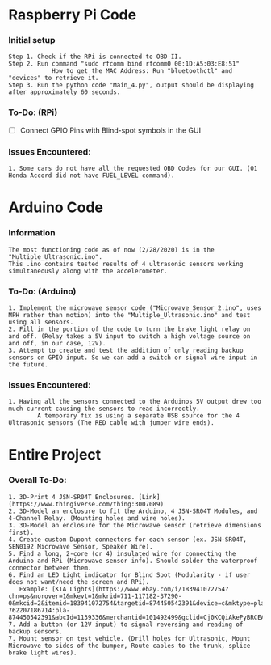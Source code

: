 # Raspberry Pi Code
### Initial setup
    Step 1. Check if the RPi is connected to OBD-II.
    Step 2. Run command "sudo rfcomm bind rfcomm0 00:1D:A5:03:E8:51"
                How to get the MAC Address: Run "bluetoothctl" and "devices" to retrieve it.
    Step 3. Run the python code "Main_4.py", output should be displaying after approximately 60 seconds.
    
### To-Do: (RPi)
- [ ] Connect GPIO Pins with Blind-spot symbols in the GUI
    
### Issues Encountered: 
    1. Some cars do not have all the requested OBD Codes for our GUI. (01 Honda Accord did not have FUEL_LEVEL command).

# Arduino Code
### Information
    The most functioning code as of now (2/28/2020) is in the "Multiple_Ultrasonic.ino".
    This .ino contains tested results of 4 ultrasonic sensors working simultaneously along with the accelerometer.
    
### To-Do: (Arduino)
    1. Implement the microwave sensor code ("Microwave_Sensor_2.ino", uses MPH rather than motion) into the "Multiple_Ultrasonic.ino" and test using all sensors.
    2. Fill in the portion of the code to turn the brake light relay on and off. (Relay takes a 5V input to switch a high voltage source on and off, in our case, 12V).
    3. Attempt to create and test the addition of only reading backup sensors on GPIO input. So we can add a switch or signal wire input in the future.
    
### Issues Encountered:
    1. Having all the sensors connected to the Arduinos 5V output drew too much current causing the sensors to read incorrectly.
            A temporary fix is using a separate USB source for the 4 Ultrasonic sensors (The RED cable with jumper wire ends).

# Entire Project
### Overall To-Do:
    1. 3D-Print 4 JSN-SR04T Enclosures. [Link](https://www.thingiverse.com/thing:3007089)
    2. 3D-Model an enclosure to fit the Arduino, 4 JSN-SR04T Modules, and 4-Channel Relay. (Mounting holes and wire holes).
    3. 3D-Model an enclosure for the Microwave sensor (retrieve dimensions first).
    4. Create custom Dupont connectors for each sensor (ex. JSN-SR04T, SEN0192 Microwave Sensor, Speaker Wire).
    5. Find a long, 2-core (or 4) insulated wire for connecting the Arduino and RPi (Microwave sensor info). Should solder the waterproof connector between them. 
    6. Find an LED Light indicator for Blind Spot (Modularity - if user does not want/need the screen and RPi).
       Example: [KIA Lights](https://www.ebay.com/i/183941072754?chn=ps&norover=1&mkevt=1&mkrid=711-117182-37290-0&mkcid=2&itemid=183941072754&targetid=874450542391&device=c&mktype=pla&googleloc=9032168&poi=&campaignid=9343999437&mkgroupid=103102736148&rlsatarget=aud-762207186714:pla-874450542391&abcId=1139336&merchantid=101492499&gclid=Cj0KCQiAkePyBRCEARIsAMy5SctQ5NckdIsExAfQYjG4616pFNezB2RSsZuSuKeKJnsuPxd1MI_JtQ4aAjNPEALw_wcB)
    7. Add a button (or 12V input) to signal reversing and reading of backup sensors.
    7. Mount sensor on test vehicle. (Drill holes for Ultrasonic, Mount Microwave to sides of the bumper, Route cables to the trunk, splice brake light wires).

